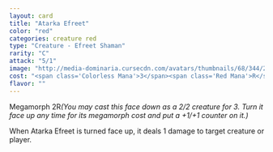 ```yaml
---
layout: card
title: "Atarka Efreet"
color: "red"
categories: creature red
type: "Creature - Efreet Shaman"
rarity: "C"
attack: "5/1"
image: "http://media-dominaria.cursecdn.com/avatars/thumbnails/68/344/200/283/635618432397834440.png"
cost: "<span class='Colorless Mana'>3</span><span class='Red Mana'>R</span>"
flavor: ""
---
```


Megamorph <span class="Colorless Mana">2</span><span class="Red Mana">R</span><em>(You may cast this face down as a 2/2 creature for <span class="Colorless Mana">3</span>. Turn it face up any time  for its megamorph cost and put a +1/+1 counter on it.)</em>

When Atarka Efreet is turned face up, it deals 1 damage to target creature or player.
